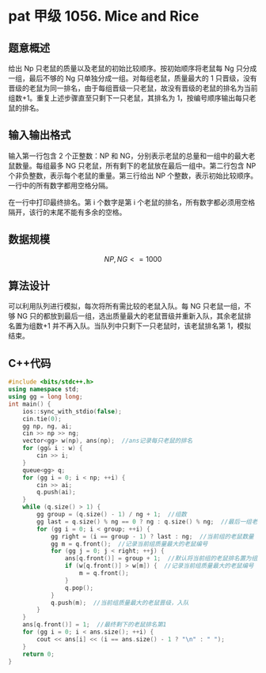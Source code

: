 # pat 甲级 1056. Mice and Rice

## 题意概述

给出 Np 只老鼠的质量以及老鼠的初始比较顺序。按初始顺序将老鼠每 Ng 只分成一组，最后不够的 Ng 只单独分成一组。对每组老鼠，质量最大的 1 只晋级，没有晋级的老鼠为同一排名，由于每组晋级一只老鼠，故没有晋级的老鼠的排名为当前组数+1。重复上述步骤直至只剩下一只老鼠，其排名为 1，按编号顺序输出每只老鼠的排名。

## 输入输出格式

输入第一行包含 2 个正整数：NP 和 NG，分别表示老鼠的总量和一组中的最大老鼠数量。每组最多 NG 只老鼠，所有剩下的老鼠放在最后一组中。第二行包含 NP 个非负整数，表示每个老鼠的重量。第三行给出 NP 个整数，表示初始比较顺序。一行中的所有数字都用空格分隔。

在一行中打印最终排名。第 i 个数字是第 i 个老鼠的排名，所有数字都必须用空格隔开，该行的末尾不能有多余的空格。

## 数据规模

$$NP,NG<=1000$$

## 算法设计

可以利用队列进行模拟，每次将所有需比较的老鼠入队。每 NG 只老鼠一组，不够 NG 只的都放到最后一组，选出质量最大的老鼠晋级并重新入队，其余老鼠排名置为组数+1 并不再入队。当队列中只剩下一只老鼠时，该老鼠排名第 1，模拟结束。

## C++代码

```cpp
#include <bits/stdc++.h>
using namespace std;
using gg = long long;
int main() {
    ios::sync_with_stdio(false);
    cin.tie(0);
    gg np, ng, ai;
    cin >> np >> ng;
    vector<gg> w(np), ans(np);  //ans记录每只老鼠的排名
    for (gg& i : w) {
        cin >> i;
    }
    queue<gg> q;
    for (gg i = 0; i < np; ++i) {
        cin >> ai;
        q.push(ai);
    }
    while (q.size() > 1) {
        gg group = (q.size() - 1) / ng + 1;  //组数
        gg last = q.size() % ng == 0 ? ng : q.size() % ng;  //最后一组老鼠数量
        for (gg i = 0; i < group; ++i) {
            gg right = (i == group - 1) ? last : ng;  //当前组的老鼠数量
            gg m = q.front();  //记录当前组质量最大的老鼠编号
            for (gg j = 0; j < right; ++j) {
                ans[q.front()] = group + 1;  //默认将当前组的老鼠排名置为组数+1
                if (w[q.front()] > w[m]) {  //记录当前组质量最大的老鼠编号
                    m = q.front();
                }
                q.pop();
            }
            q.push(m);  //当前组质量最大的老鼠晋级，入队
        }
    }
    ans[q.front()] = 1;  //最终剩下的老鼠排名第1
    for (gg i = 0; i < ans.size(); ++i) {
        cout << ans[i] << (i == ans.size() - 1 ? "\n" : " ");
    }
    return 0;
}
```
